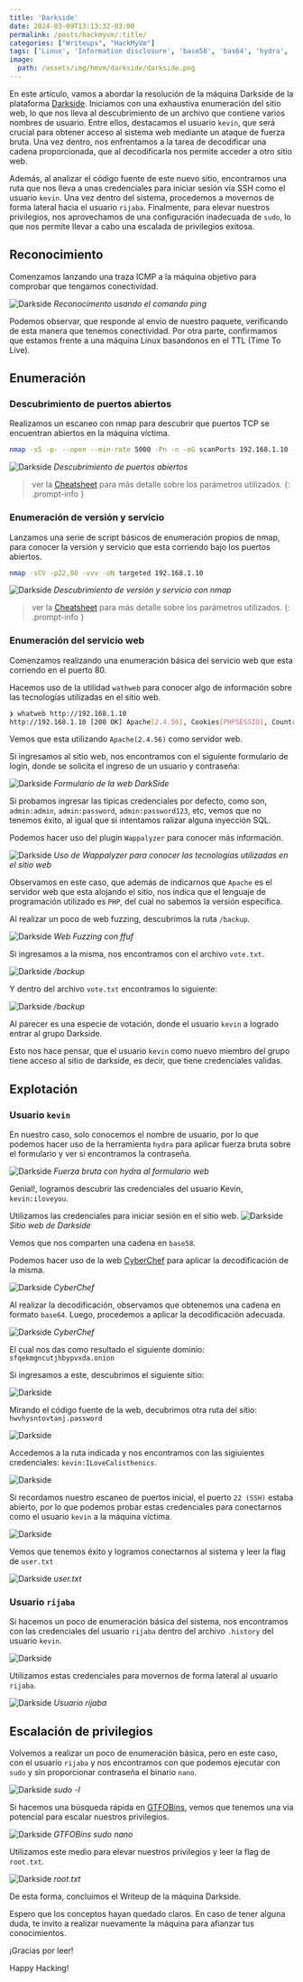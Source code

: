 ```yaml
---
title: 'Darkside'
date: 2024-03-09T13:13:32-03:00
permalink: /posts/hackmyvm/:title/
categories: ["Writeups", "HackMyVm"]
tags: ['Linux', 'Information disclosure', 'base58', 'bas64', 'hydra', 'sudo', 'nano']
image:
  path: /assets/img/hmvm/darkside/darkside.png
---
```


En este artículo, vamos a abordar la resolución de la máquina Darkside de la plataforma [Darkside](https://hackmyvm.eu/machines/machine.php?vm=Darkside). Iniciamos con una exhaustiva enumeración del sitio web, lo que nos lleva al descubrimiento de un archivo que contiene varios nombres de usuario. Entre ellos, destacamos el usuario `kevin`, que será crucial para obtener acceso al sistema web mediante un ataque de fuerza bruta. Una vez dentro, nos enfrentamos a la tarea de decodificar una cadena proporcionada, que al decodificarla nos permite acceder a otro sitio web.

Además, al analizar el código fuente de este nuevo sitio, encontramos una ruta que nos lleva a unas credenciales para iniciar sesión vía SSH como el usuario `kevin`. Una vez dentro del sistema, procedemos a movernos de forma lateral hacia el usuario `rijaba`. Finalmente, para elevar nuestros privilegios, nos aprovechamos de una configuración inadecuada de `sudo`, lo que nos permite llevar a cabo una escalada de privilegios exitosa.

## Reconocimiento

Comenzamos lanzando una traza ICMP a la máquina objetivo para comprobar que tengamos conectividad.

![Darkside](/assets/img/hmvm/darkside/darkside-1.png)
_Reconocimento usando el comando ping_

Podemos observar, que responde al envío de nuestro paquete, verificando de esta manera que tenemos conectividad. Por otra parte, confirmamos que estamos frente a una máquina Linux basandonos en el TTL (Time To Live).

## Enumeración

### Descubrimiento de puertos abiertos
Realizamos un escaneo con nmap para descubrir que puertos TCP se encuentran abiertos en la máquina víctima.

```bash
nmap -sS -p- --open --min-rate 5000 -Pn -n -oG scanPorts 192.168.1.10 -vvv
```

![Darkside](/assets/img/hmvm/darkside/darkside-2.png)
_Descubrimiento de puertos abiertos_

> ver la [Cheatsheet](/cheatsheet) para más detalle sobre los parámetros utilizados.
{: .prompt-info }

### Enumeración de versión y servicio

Lanzamos una serie de script básicos de enumeración propios de nmap, para conocer la versión y servicio que esta corriendo bajo los puertos abiertos.

```bash
nmap -sCV -p22,80 -vvv -oN targeted 192.168.1.10
```

![Darkside](/assets/img/hmvm/darkside/darkside-3.png)
_Descubrimiento de versión y servicio con nmap_

> ver la [Cheatsheet](/cheatsheet) para más detalle sobre los parámetros utilizados.
{: .prompt-info }

### Enumeración del servicio web

Comenzamos realizando una enumeración básica del servicio web que esta corriendo en el puerto 80.

Hacemos uso de la utilidad `wathweb` para conocer algo de información sobre las tecnologías utilizadas en el sitio web.

```bash
❯ whatweb http://192.168.1.10
http://192.168.1.10 [200 OK] Apache[2.4.56], Cookies[PHPSESSID], Country[RESERVED][ZZ], HTML5, HTTPServer[Debian Linux][Apache/2.4.56 (Debian)], IP[192.168.1.10], PasswordField[pass], Title[The DarkSide]
```

Vemos que esta utilizando `Apache(2.4.56)` como servidor web.

Si ingresamos al sitio web, nos encontramos con el siguiente formulario de login, donde se solicita el ingreso de un usuario y contraseña:

![Darkside](/assets/img/hmvm/darkside/darkside-5.png)
_Formulario de la web DarkSide_

Si probamos ingresar las tipicas credenciales por defecto, como son, `admin:admin`, `admin:password`, `admin:password123`, etc, vemos que no tenemos éxito, al igual que si intentamos ralizar alguna inyección SQL.

Podemos hacer uso del plugin `Wappalyzer` para conocer más información.

![Darkside](/assets/img/hmvm/darkside/darkside-22.png)
_Uso de Wappalyzer para conocer las tecnologías utilizadas en el sitio web_

Observamos en este caso, que además de indicarnos que `Apache` es el servidor web que esta alojando el sitio, nos indica que el lenguaje de programación utilizado es `PHP`, del cual no sabemos la versión especifica.

Al realizar un poco de web fuzzing, descubrimos la ruta `/backup`.

![Darkside](/assets/img/hmvm/darkside/darkside-6.png)
_Web Fuzzing con ffuf_

Si ingresamos a la misma, nos encontramos con el archivo `vote.txt`.

![Darkside](/assets/img/hmvm/darkside/darkside-7.png)
_/backup_

Y dentro del archivo `vote.txt` encontramos lo siguiente:

![Darkside](/assets/img/hmvm/darkside/darkside-8.png)
_/backup_

Al parecer es una especie de votación, donde el usuario `kevin` a logrado entrar al grupo Darkside.

Esto nos hace pensar, que el usuario `kevin` como nuevo miembro del grupo tiene acceso al sitio de darkside, es decir, que tiene credenciales validas.

## Explotación

### Usuario `kevin`

En nuestro caso, solo conocemos el nombre de usuario, por lo que podemos hacer uso de la herramienta `hydra` para aplicar fuerza bruta sobre el formulario y ver si encontramos la contraseña.

![Darkside](/assets/img/hmvm/darkside/darkside-9.png)
_Fuerza bruta con hydra al formulario web_

Genial!, logramos descubrir las credenciales del usuario Kevin, `kevin:iloveyou`.

Utilizamos las credenciales para iniciar sesión en el sitio web.
![Darkside](/assets/img/hmvm/darkside/darkside-10.png)
_Sitio web de Darkside_

Vemos que nos comparten una cadena en `base58`.

Podemos hacer uso de la web [CyberChef](https://gchq.github.io/CyberChef/) para aplicar la decodificación de la misma.

![Darkside](/assets/img/hmvm/darkside/darkside-11a.png)
_CyberChef_

Al realizar la decodificación, observamos que obtenemos una cadena en formato `base64`. Luego, procedemos a aplicar la decodificación adecuada.

![Darkside](/assets/img/hmvm/darkside/darkside-11b.png)
_CyberChef_

El cual nos das como resultado el siguiente dominio: `sfqekmgncutjhbypvxda.onion`

Si ingresamos a este, descubrimos el siguiente sitio:

![Darkside](/assets/img/hmvm/darkside/darkside-13.png)

Mirando el código fuente de la web, decubrimos otra ruta del sitio: `hwvhysntovtanj.password`

![Darkside](/assets/img/hmvm/darkside/darkside-14.png)

Accedemos a la ruta indicada y nos encontramos con las sigiuientes credenciales: `kevin:ILoveCalisthenics`.

![Darkside](/assets/img/hmvm/darkside/darkside-15.png)

Si recordamos nuestro escaneo de puertos inicial, el puerto `22 (SSH)` estaba abierto, por lo que podemos probar estas credenciales para conectarnos como el usuario `kevin` a la máquina víctima.

![Darkside](/assets/img/hmvm/darkside/darkside-16.png)

Vemos que tenemos éxito y logramos conectarnos al sistema y leer la flag de `user.txt`

![Darkside](/assets/img/hmvm/darkside/darkside-17.png)
_user.txt_

### Usuario `rijaba`
Si hacemos un poco de enumeración básica del sistema, nos encontramos con las credenciales del usuario `rijaba` dentro del archivo `.history` del usuario `kevin`.

![Darkside](/assets/img/hmvm/darkside/darkside-18.png)

Utilizamos estas credenciales para movernos de forma lateral al usuario `rijaba`.

![Darkside](/assets/img/hmvm/darkside/darkside-23.png)
_Usuario rijaba_

## Escalación de privilegios

Volvemos a realizar un poco de enumeración básica, pero en este caso, con el usuario `rijaba` y nos encontramos con que podemos ejecutar con `sudo` y sin proporcionar contraseña el binario `nano`.

![Darkside](/assets/img/hmvm/darkside/darkside-19.png)
_sudo -l_

Si hacemos una búsqueda rápida en [GTFOBins](https://gtfobins.github.io/gtfobins/nano/#sudo), vemos que tenemos una vía potencial para escalar nuestros privilegios. 

![Darkside](/assets/img/hmvm/darkside/darkside-20.png)
_GTFOBins sudo nano_

Utilizamos este medio para elevar nuestros privilegios y leer la flag de `root.txt`.

![Darkside](/assets/img/hmvm/darkside/darkside-21.png)
_root.txt_

De esta forma, concluimos el Writeup de la máquina Darkside.

Espero que los conceptos hayan quedado claros. En caso de tener alguna duda, te invito a realizar nuevamente la máquina para afianzar tus conocimientos.

¡Gracias por leer!

Happy Hacking!
